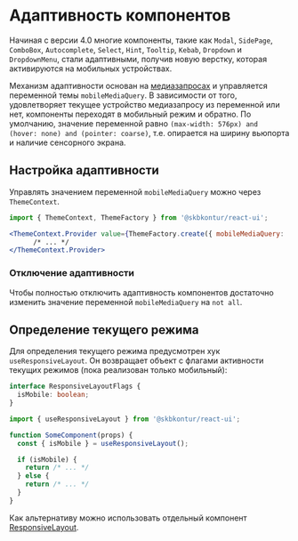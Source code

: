 # Адаптивность компонентов

Начиная с версии 4.0 многие компоненты, такие как `Modal`, `SidePage`, `ComboBox`, `Autocomplete`, `Select`, `Hint`, `Tooltip`, `Kebab`, `Dropdown` и `DropdownMenu`, стали адаптивными, получив новую верстку, которая активируются на мобильных устройствах.

Механизм адаптивности основан на [медиазапросах](https://developer.mozilla.org/en-US/docs/Web/CSS/Media_Queries) и управляется переменной темы `mobileMediaQuery`. В зависимости от того, удовлетворяет текущее устройство медиазапросу из переменной или нет, компоненты переходят в мобильный режим и обратно. По умолчанию, значение переменной равно `(max-width: 576px) and (hover: none) and (pointer: coarse)`, т.е. опирается на ширину вьюпорта и наличие сенсорного экрана.

## Настройка адаптивности

Управлять значением переменной `mobileMediaQuery` можно через `ThemeContext`.

```jsx static
import { ThemeContext, ThemeFactory } from '@skbkontur/react-ui';

<ThemeContext.Provider value={ThemeFactory.create({ mobileMediaQuery: '(max-width: 768px)') })} >
      /* ... */
</ThemeContext.Provider>
```

### Отключение адаптивности

Чтобы полностью отключить адаптивность компонентов достаточно изменить значение переменной `mobileMediaQuery` на `not all`.

## Определение текущего режима

Для определения текущего режима предусмотрен хук `useResponsiveLayout`. Он возвращает объект с флагами активности текущих режимов (пока реализован только мобильный):

```ts static
interface ResponsiveLayoutFlags {
  isMobile: boolean;
}
```


```jsx static
import { useResponsiveLayout } from '@skbkontur/react-ui';

function SomeComponent(props) {
  const { isMobile } = useResponsiveLayout();

  if (isMobile) {
    return /* ... */
  } else {
    return /* ... */
  }
}
```

Как альтернативу можно использовать отдельный компонент [ResponsiveLayout](https://tech.skbkontur.ru/react-ui/#/Components/ResponsiveLayout).
